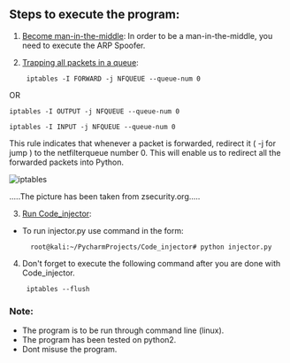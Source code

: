 ## Steps to execute the program:

1. <ins> Become man-in-the-middle</ins>: In order to be a man-in-the-middle, you 
need to execute the ARP Spoofer.
 
2. <ins> Trapping all packets in a queue</ins>:

		iptables -I FORWARD -j NFQUEUE --queue-num 0

OR 

	iptables -I OUTPUT -j NFQUEUE --queue-num 0

	iptables -I INPUT -j NFQUEUE --queue-num 0

This rule indicates that whenever a packet is forwarded, redirect it 
( -j for jump ) to the netfilterqueue number 0. This will enable us 
to redirect all the forwarded packets into Python. 

![iptables](https://user-images.githubusercontent.com/68290275/90950646-39c6f900-e471-11ea-8e44-27c3175a433f.jpg)

.....The picture has been taken from zsecurity.org.....

3. <ins>Run Code_injector</ins>:

- To run injector.py use command in the form:
   
		root@kali:~/PycharmProjects/Code_injector# python injector.py
   
4. Don't forget to execute the following command after you are done with 
Code_injector.

		iptables --flush
   
### Note:

- The program is to be run through command line (linux).
- The program has been tested on python2.
- Dont misuse the program.
